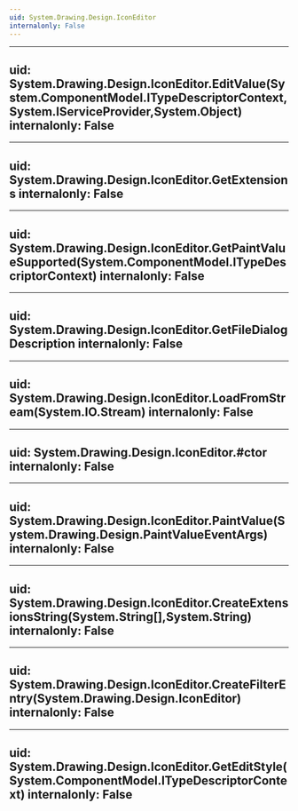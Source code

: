 ```yaml
---
uid: System.Drawing.Design.IconEditor
internalonly: False
---
```


---
uid: System.Drawing.Design.IconEditor.EditValue(System.ComponentModel.ITypeDescriptorContext,System.IServiceProvider,System.Object)
internalonly: False
---

---
uid: System.Drawing.Design.IconEditor.GetExtensions
internalonly: False
---

---
uid: System.Drawing.Design.IconEditor.GetPaintValueSupported(System.ComponentModel.ITypeDescriptorContext)
internalonly: False
---

---
uid: System.Drawing.Design.IconEditor.GetFileDialogDescription
internalonly: False
---

---
uid: System.Drawing.Design.IconEditor.LoadFromStream(System.IO.Stream)
internalonly: False
---

---
uid: System.Drawing.Design.IconEditor.#ctor
internalonly: False
---

---
uid: System.Drawing.Design.IconEditor.PaintValue(System.Drawing.Design.PaintValueEventArgs)
internalonly: False
---

---
uid: System.Drawing.Design.IconEditor.CreateExtensionsString(System.String[],System.String)
internalonly: False
---

---
uid: System.Drawing.Design.IconEditor.CreateFilterEntry(System.Drawing.Design.IconEditor)
internalonly: False
---

---
uid: System.Drawing.Design.IconEditor.GetEditStyle(System.ComponentModel.ITypeDescriptorContext)
internalonly: False
---
